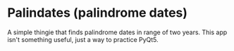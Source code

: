 # Palindates (palindrome dates)
A simple thingie that finds palindrome dates in range of two years. This app isn't something useful, just a way to practice PyQt5.
